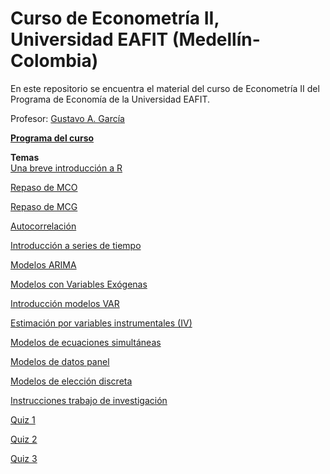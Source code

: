 # Curso de Econometría II, Universidad EAFIT (Medellín-Colombia)
En este repositorio se encuentra el material del curso de Econometría II del Programa de Economía de la Universidad EAFIT.

Profesor: [Gustavo A. García](https://gusgarciacruz.github.io/cv)

[**Programa del curso**](https://gusgarciacruz.github.io/EconometriaII/EC0251ECONOMETRIA2-2023II.pdf)<br>

**Temas**<br>
[Una breve introducción a R](https://gusgarciacruz.github.io/EbookR_introduccion/)<br>

[Repaso de MCO](https://gusgarciacruz.github.io/EconometriaII/MCO/MCO.html)<br>

[Repaso de MCG](https://gusgarciacruz.github.io/EconometriaII/MCG/MCG.html)<br>

[Autocorrelación](https://gusgarciacruz.github.io/EconometriaII/Autocorrelacion/Autocorrelacion.html)<br>

[Introducción a series de tiempo](https://gusgarciacruz.github.io/EconometriaII/IntroSeriesTiempo/IntroSeriesTiempo.html)<br>

[Modelos ARIMA](https://gusgarciacruz.github.io/EconometriaII/ARIMA/ARIMA.html)<br>

[Modelos con Variables Exógenas](https://gusgarciacruz.github.io/EconometriaII/VarExogenas/VarExogenas.html)<br>

[Introducción modelos VAR](https://gusgarciacruz.github.io/EconometriaII/IntroVar/IntroVar.html)<br>

[Estimación por variables instrumentales (IV)](https://gusgarciacruz.github.io/EconometriaII/IV/IV.html)<br>

[Modelos de ecuaciones simultáneas](https://gusgarciacruz.github.io/EconometriaII/EcuSimultaneas/EcuSimultaneas.html)<br>

[Modelos de datos panel](https://gusgarciacruz.github.io/EconometriaII/ModelosPanel/ModelosPanel.html)<br>

[Modelos de elección discreta](https://gusgarciacruz.github.io/EconometriaII/ModelosEleccion/ModelosEleccion.html)

[Instrucciones trabajo de investigación](https://gusgarciacruz.github.io/EconometriaII/TrabajoInvestigacion/TrabajoInvestigacion.html)

[Quiz 1](https://gusgarciacruz.github.io/EconometriaII/Q1.pdf)

[Quiz 2](https://gusgarciacruz.github.io/EconometriaII/Q2.pdf)

[Quiz 3](https://gusgarciacruz.github.io/EconometriaII/Q3.pdf)